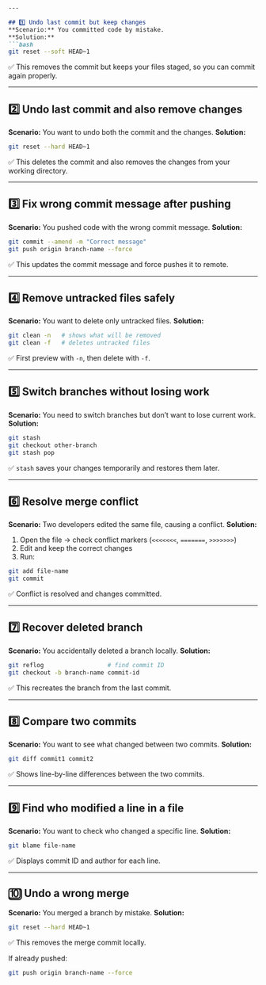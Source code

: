 

````markdown

---

## 1️⃣ Undo last commit but keep changes
**Scenario:** You committed code by mistake.  
**Solution:**  
```bash
git reset --soft HEAD~1
````

✅ This removes the commit but keeps your files staged, so you can commit again properly.

---

## 2️⃣ Undo last commit and also remove changes

**Scenario:** You want to undo both the commit and the changes.
**Solution:**

```bash
git reset --hard HEAD~1
```

✅ This deletes the commit and also removes the changes from your working directory.

---

## 3️⃣ Fix wrong commit message after pushing

**Scenario:** You pushed code with the wrong commit message.
**Solution:**

```bash
git commit --amend -m "Correct message"
git push origin branch-name --force
```

✅ This updates the commit message and force pushes it to remote.

---

## 4️⃣ Remove untracked files safely

**Scenario:** You want to delete only untracked files.
**Solution:**

```bash
git clean -n   # shows what will be removed
git clean -f   # deletes untracked files
```

✅ First preview with `-n`, then delete with `-f`.

---

## 5️⃣ Switch branches without losing work

**Scenario:** You need to switch branches but don’t want to lose current work.
**Solution:**

```bash
git stash
git checkout other-branch
git stash pop
```

✅ `stash` saves your changes temporarily and restores them later.

---

## 6️⃣ Resolve merge conflict

**Scenario:** Two developers edited the same file, causing a conflict.
**Solution:**

1. Open the file → check conflict markers (`<<<<<<<`, `=======`, `>>>>>>>`)
2. Edit and keep the correct changes
3. Run:

```bash
git add file-name
git commit
```

✅ Conflict is resolved and changes committed.

---

## 7️⃣ Recover deleted branch

**Scenario:** You accidentally deleted a branch locally.
**Solution:**

```bash
git reflog                  # find commit ID
git checkout -b branch-name commit-id
```

✅ This recreates the branch from the last commit.

---

## 8️⃣ Compare two commits

**Scenario:** You want to see what changed between two commits.
**Solution:**

```bash
git diff commit1 commit2
```

✅ Shows line-by-line differences between the two commits.

---

## 9️⃣ Find who modified a line in a file

**Scenario:** You want to check who changed a specific line.
**Solution:**

```bash
git blame file-name
```

✅ Displays commit ID and author for each line.

---

## 🔟 Undo a wrong merge

**Scenario:** You merged a branch by mistake.
**Solution:**

```bash
git reset --hard HEAD~1
```

✅ This removes the merge commit locally.

If already pushed:

```bash
git push origin branch-name --force
```

